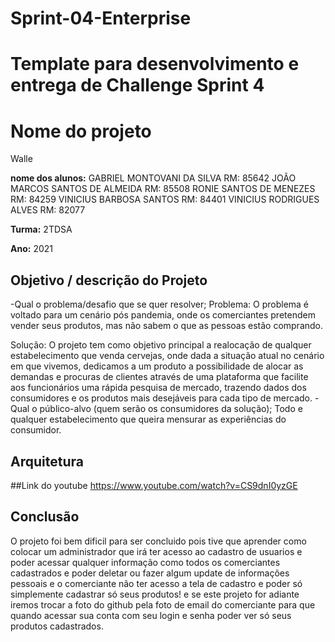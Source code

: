 # Sprint-04-Enterprise
# Template para desenvolvimento e entrega de Challenge Sprint 4
 
# Nome do projeto
Walle
 
**nome dos alunos:** 
GABRIEL MONTOVANI DA SILVA                 RM: 85642
JOÃO MARCOS SANTOS DE ALMEIDA              RM: 85508
RONIE SANTOS DE MENEZES                    RM: 84259
VINICIUS BARBOSA SANTOS                    RM: 84401
VINICIUS RODRIGUES ALVES                   RM: 82077
 

**Turma:**
2TDSA
 
**Ano:**
2021
 
## Objetivo / descrição do Projeto
-Qual o problema/desafio que se quer resolver;
Problema: O problema é voltado para um cenário pós pandemia, onde os comerciantes pretendem vender seus produtos, mas não sabem o que as pessoas estão comprando.

Solução: O projeto tem como objetivo principal a realocação de qualquer estabelecimento que venda cervejas, onde dada a situação atual no cenário em que vivemos, dedicamos a um produto a possibilidade de alocar as demandas e  procuras de clientes através de uma plataforma que facilite aos funcionários  uma rápida pesquisa de mercado, trazendo dados dos consumidores e os  produtos mais desejáveis para cada tipo de mercado.
       -Qual o público-alvo (quem serão os consumidores da solução);
Todo e qualquer estabelecimento que queira mensurar as experiências do consumidor. 

## Arquitetura

##Link do youtube
https://www.youtube.com/watch?v=CS9dnI0yzGE

## Conclusão
O projeto foi bem dificil para ser concluido pois tive que aprender como colocar um administrador que irá ter acesso ao cadastro de usuarios e poder acessar qualquer informação como todos os comerciantes cadastrados e poder deletar ou fazer algum update de informações pessoais e o comerciante não ter acesso a tela de cadastro e poder só simplemente cadastrar só seus produtos! e se este projeto for adiante iremos trocar a foto do github pela foto de email do comerciante para que quando acessar sua conta com seu login e senha poder ver só seus produtos cadastrados.
